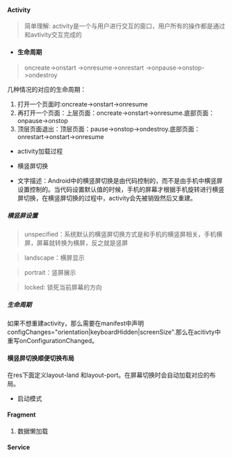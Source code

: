 #### Activity

>简单理解: activity是一个与用户进行交互的窗口，用户所有的操作都是通过和avtivity交互完成的

* #### 生命周期
>oncreate->onstart
->onresume->onrestart
->onpause->onstop->ondestroy

几种情况的对应的生命周期：

1. 打开一个页面时:oncreate->onstart->onresume
2. 再打开一个页面：上层页面：oncreate->onstart->onresume.底部页面：onpause->onstop
3. 顶层页面退出：顶层页面：pause->onstop->ondestroy.底部页面：onrestart->onstart->onresume

* activity加载过程
  
* 横竖屏切换
* 文字描述：Android中的横竖屏切换是由代码控制的，而不是由手机中横竖屏设置控制的。当代码设置默认值的时候，手机的屏幕才根据手机旋转进行横竖屏切换，在横竖屏切换的过程中，activity会先被销毁然后又重建。

##### 横竖屏设置
  >unspecified：系统默认的横竖屏切换方式是和手机的横竖屏相关，手机横屏，屏幕就转换为横屏，反之就是竖屏

  >landscape：横屏显示

  >portrait：竖屏展示

  >locked: 锁死当前屏幕的方向

  ##### 生命周期

  如果不想重建activity，那么需要在manifest中声明 configChanges="orientation|keyboardHidden|screenSize".那么在acitivty中重写onConfigurationChanged。

  #### 横竖屏切换顺便切换布局

  在res下面定义layout-land 和layout-port。在屏幕切换时会自动加载对应的布局。
  
* 启动模式

#### Fragment
1. 数据懒加载

#### Service